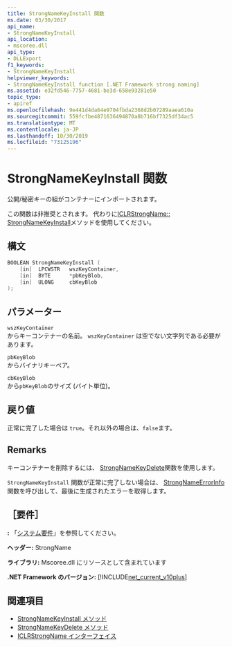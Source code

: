 ```yaml
---
title: StrongNameKeyInstall 関数
ms.date: 03/30/2017
api_name:
- StrongNameKeyInstall
api_location:
- mscoree.dll
api_type:
- DLLExport
f1_keywords:
- StrongNameKeyInstall
helpviewer_keywords:
- StrongNameKeyInstall function [.NET Framework strong naming]
ms.assetid: e32fd546-7757-4681-be3d-658e93281e50
topic_type:
- apiref
ms.openlocfilehash: 9e441d4da64e9704fbda2368d2b07289aaea610a
ms.sourcegitcommit: 559fcfbe4871636494870a8b716bf7325df34ac5
ms.translationtype: MT
ms.contentlocale: ja-JP
ms.lasthandoff: 10/30/2019
ms.locfileid: "73125196"
---
```

# <a name="strongnamekeyinstall-function"></a>StrongNameKeyInstall 関数

公開/秘密キーの組がコンテナーにインポートされます。

この関数は非推奨とされます。 代わりに[ICLRStrongName:: StrongNameKeyInstall](../hosting/iclrstrongname-strongnamekeyinstall-method.md)メソッドを使用してください。

## <a name="syntax"></a>構文

```cpp
BOOLEAN StrongNameKeyInstall (
    [in]  LPCWSTR   wszKeyContainer,
    [in]  BYTE      *pbKeyBlob,
    [in]  ULONG     cbKeyBlob
);
```

## <a name="parameters"></a>パラメーター

`wszKeyContainer`\
からキーコンテナーの名前。 `wszKeyContainer` は空でない文字列である必要があります。

`pbKeyBlob`\
からバイナリキーペア。

`cbKeyBlob`\
から`pbKeyBlob`のサイズ (バイト単位)。

## <a name="return-value"></a>戻り値

正常に完了した場合は `true`。それ以外の場合は、`false`ます。

## <a name="remarks"></a>Remarks

キーコンテナーを削除するには、 [StrongNameKeyDelete](strongnamekeydelete-function.md)関数を使用します。

`StrongNameKeyInstall` 関数が正常に完了しない場合は、 [StrongNameErrorInfo](strongnameerrorinfo-function.md)関数を呼び出して、最後に生成されたエラーを取得します。

## <a name="requirements"></a>［要件］

**:** 「[システム要件](../../get-started/system-requirements.md)」を参照してください。

**ヘッダー:** StrongName

**ライブラリ:** Mscoree.dll にリソースとして含まれています

**.NET Framework のバージョン:** [!INCLUDE[net_current_v10plus](../../../../includes/net-current-v10plus-md.md)]

## <a name="see-also"></a>関連項目

- [StrongNameKeyInstall メソッド](../hosting/iclrstrongname-strongnamekeyinstall-method.md)
- [StrongNameKeyDelete メソッド](../hosting/iclrstrongname-strongnamekeydelete-method.md)
- [ICLRStrongName インターフェイス](../hosting/iclrstrongname-interface.md)
